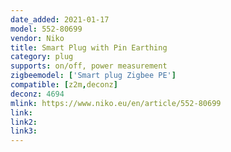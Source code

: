 ```yaml
---
date_added: 2021-01-17
model: 552-80699
vendor: Niko 
title: Smart Plug with Pin Earthing
category: plug
supports: on/off, power measurement
zigbeemodel: ['Smart plug Zigbee PE']
compatible: [z2m,deconz]
deconz: 4694
mlink: https://www.niko.eu/en/article/552-80699
link: 
link2: 
link3: 
---
```


